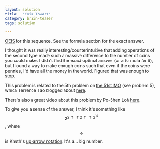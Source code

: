 ```yaml
---
layout: solution
title:  "Coin Towers"
category: brain-teaser
tags: solution

---
```


[OEIS](https://oeis.org/A281701) for this sequence.  See the formula section for the exact answer.

I thought it was really interesting/counterintuitive that adding operations of the second type made such a massive difference to the number of coins you could make.  I didn't find the exact optimal answer (or a formula for it), but I found a way to make enough coins such that even if the coins were pennies, I'd have all the money in the world.  Figured that was enough to stop.

This problem is related to the 5th problem on [the 51st IMO](http://yisun.io/papers/imo2010.pdf) (see problem 5), which Terrence Tao blogged about [here](https://polymathprojects.org/2010/07/08/minipolymath2-project-imo-2010-q5/).

There's also a great video about this problem by Po-Shen Loh [here](https://www.youtube.com/watch?v=YdpFPHFE60w&t=4167s).

To give you a sense of the answer, I think it's something like $$2^{2\uparrow\uparrow2\uparrow\uparrow2^{14}}$$, where $$\uparrow$$ is Knuth's [up-arrow notation](https://en.wikipedia.org/wiki/Knuth%27s_up-arrow_notation).  It's a... big number.
